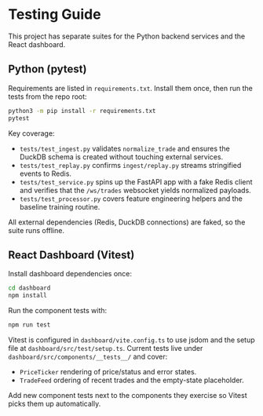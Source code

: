 # Testing Guide

This project has separate suites for the Python backend services and the React dashboard.

## Python (pytest)

Requirements are listed in `requirements.txt`. Install them once, then run the tests from the repo root:

```bash
python3 -m pip install -r requirements.txt
pytest
```

Key coverage:
- `tests/test_ingest.py` validates `normalize_trade` and ensures the DuckDB schema is created without touching external services.
- `tests/test_replay.py` confirms `ingest/replay.py` streams stringified events to Redis.
- `tests/test_service.py` spins up the FastAPI app with a fake Redis client and verifies that the `/ws/trades` websocket yields normalized payloads.
- `tests/test_processor.py` covers feature engineering helpers and the baseline training routine.

All external dependencies (Redis, DuckDB connections) are faked, so the suite runs offline.

## React Dashboard (Vitest)

Install dashboard dependencies once:

```bash
cd dashboard
npm install
```

Run the component tests with:

```bash
npm run test
```

Vitest is configured in `dashboard/vite.config.ts` to use jsdom and the setup file at `dashboard/src/test/setup.ts`. Current tests live under `dashboard/src/components/__tests__/` and cover:
- `PriceTicker` rendering of price/status and error states.
- `TradeFeed` ordering of recent trades and the empty-state placeholder.

Add new component tests next to the components they exercise so Vitest picks them up automatically.
